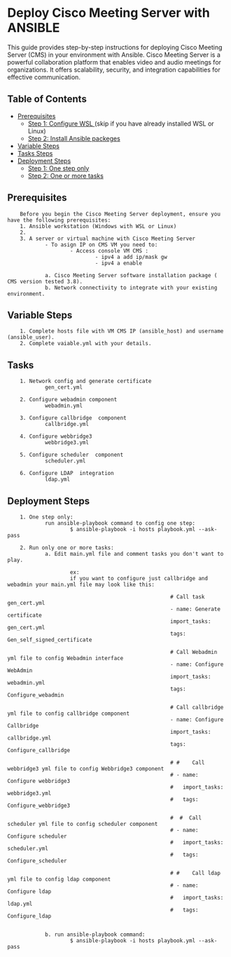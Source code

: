 # Deploy Cisco Meeting Server  with ANSIBLE

This guide provides step-by-step instructions for deploying Cisco Meeting Server (CMS) in your environment with Ansible. Cisco Meeting Server is a powerful collaboration platform that enables video and audio meetings for organizations. It offers scalability, security, and integration capabilities for effective communication.

## Table of Contents
- [Prerequisites](#prerequisites)
  - [Step 1: Configure WSL ](#step-1-Configure-WSL)(skip if you have already installed WSL or Linux)
  - [Step 2: Install Ansible packeges ](#step-2-Install-Ansible)
- [Variable Steps](#Variable-steps)
- [Tasks Steps](#Tasks-steps)
- [Deployment Steps](#deployment-steps)
  - [Step 1: One step only](#step-1-one-step-only)
  - [Step 2: One or more tasks](#step-2-run-one-or-more-tasks)
  
## Prerequisites
        Before you begin the Cisco Meeting Server deployment, ensure you have the following prerequisites:
        1. Ansible workstation (Windows with WSL or Linux)
        2. 
        3. A server or virtual machine with Cisco Meeting Server
                - To asign IP on CMS VM you need to:
                        - Access console VM CMS :
                                - ipv4 a add ip/mask gw
                                - ipv4 a enable 

                a. Cisco Meeting Server software installation package ( CMS version tested 3.8).
                b. Network connectivity to integrate with your existing environment.

## Variable Steps
        1. Complete hosts file with VM CMS IP (ansible_host) and username (ansible_user).
        2. Complete vaiable.yml with your details.

## Tasks 
        1. Network config and generate certificate 
                gen_cert.yml
                
        2. Configure webadmin component
                webadmin.yml
                
        3. Configure callbridge  component
                callbridge.yml

        4. Configure webbridge3
                webbridge3.yml

        5. Configure scheduler  component
                scheduler.yml
                
        6. Configure LDAP  integration
                ldap.yml


##  Deployment Steps
        1. One step only:
                run ansible-playbook command to config one step:
                        $ ansible-playbook -i hosts playbook.yml --ask-pass 

        2. Run only one or more tasks:
                a. Edit main.yml file and comment tasks you don't want to play.

                        ex:
                        if you want to configure just callbridge and webadmin your main.yml file may look like this:
                                                                        
                                                        # Call task gen_cert.yml
                                                        - name: Generate certificate
                                                        import_tasks: gen_cert.yml
                                                        tags: Gen_self_signed_certificate

                                                        # Call Webadmin yml file to config Webadmin interface
                                                        - name: Configure WebAdmin
                                                        import_tasks: webadmin.yml
                                                        tags: Configure_webadmin

                                                        # Call callbridge yml file to config callbridge component
                                                        - name: Configure Callbridge
                                                        import_tasks: callbridge.yml
                                                        tags: Configure_callbridge

                                                        # #    Call webbridge3 yml file to config Webbridge3 component
                                                        # - name: Configure webbridge3
                                                        #   import_tasks: webbridge3.yml
                                                        #   tags: Configure_webbridge3

                                                        #  #  Call scheduler yml file to config scheduler component
                                                        # - name: Configure scheduler
                                                        #   import_tasks: scheduler.yml
                                                        #   tags: Configure_scheduler

                                                        # #    Call ldap yml file to config ldap component
                                                        # - name: Configure ldap
                                                        #   import_tasks: ldap.yml
                                                        #   tags: Configure_ldap   


                b. run ansible-playbook command:
                        $ ansible-playbook -i hosts playbook.yml --ask-pass 
